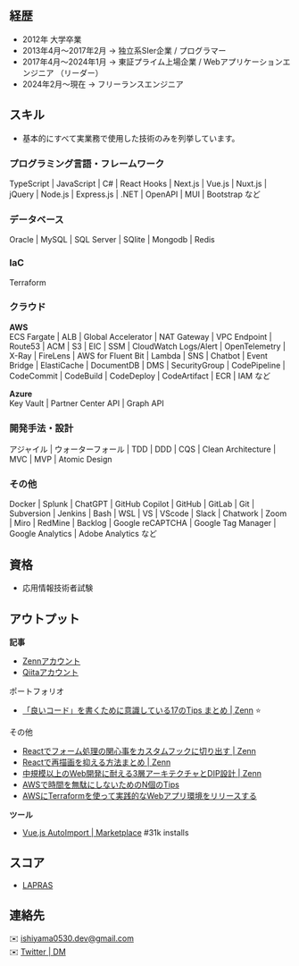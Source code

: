 ## 経歴

- 2012年 大学卒業
- 2013年4月〜2017年2月 -> 独立系SIer企業 / プログラマー
- 2017年4月〜2024年1月 -> 東証プライム上場企業 / Webアプリケーションエンジニア （リーダー）
- 2024年2月〜現在 -> フリーランスエンジニア

## スキル 

- 基本的にすべて実業務で使用した技術のみを列挙しています。

### プログラミング言語・フレームワーク
TypeScript | JavaScript | C# | React Hooks | Next.js | Vue.js | Nuxt.js | jQuery | Node.js | Express.js | .NET | OpenAPI | MUI | Bootstrap など

### データベース
Oracle | MySQL | SQL Server | SQlite | Mongodb | Redis

### IaC
Terraform

### クラウド

**AWS**  
ECS Fargate | ALB | Global Accelerator | NAT Gateway | VPC Endpoint | Route53 | ACM | S3 | EIC | SSM | CloudWatch Logs/Alert | OpenTelemetry | X-Ray | FireLens | AWS for Fluent Bit | Lambda | SNS | Chatbot | Event Bridge | ElastiCache | DocumentDB | DMS | SecurityGroup | CodePipeline | CodeCommit | CodeBuild | CodeDeploy | CodeArtifact | ECR | IAM など  
  
**Azure**  
Key Vault | Partner Center API | Graph API  

### 開発手法・設計
アジャイル | ウォーターフォール | TDD | DDD | CQS | Clean Architecture | MVC | MVP | Atomic Design 

### その他  
Docker | Splunk | ChatGPT | GitHub Copilot | GitHub | GitLab | Git | Subversion | Jenkins | Bash | WSL | VS | VScode | Slack | Chatwork | Zoom | Miro | RedMine | Backlog | Google reCAPTCHA | Google Tag Manager | Google Analytics | Adobe Analytics など  

## 資格

- 応用情報技術者試験

## アウトプット

**記事**  
- [Zennアカウント](https://zenn.dev/ishiyama)
- [Qiitaアカウント](https://qiita.com/ishiyama0530)

ポートフォリオ

- [「良いコード」を書くために意識している17のTips まとめ | Zenn](https://zenn.dev/ishiyama/articles/a0c5a7504b856f) ⭐

その他
- [Reactでフォーム処理の関心事をカスタムフックに切り出す | Zenn](https://zenn.dev/ishiyama/articles/746fc3f8fe78db)
- [Reactで再描画を抑える方法まとめ | Zenn](https://zenn.dev/ishiyama/articles/99aff84e95ef27)
- [中規模以上のWeb開発に耐える3層アーキテクチャとDIP設計 | Zenn](https://zenn.dev/ishiyama/articles/b6d34862abf48c)
- [AWSで時間を無駄にしないためのN個のTips](https://zenn.dev/ishiyama/articles/52458cc583d740)
- [AWSにTerraformを使って実践的なWebアプリ環境をリリースする](https://zenn.dev/ishiyama/articles/d82d4b8a583a79)

**ツール**  

- [Vue.js AutoImport | Marketplace](https://marketplace.visualstudio.com/items?itemName=ishiyama.vue-autoimport) #31k installs


## スコア
- [LAPRAS](https://lapras.com/public/ishiyama)

## 連絡先
✉️ ishiyama0530.dev@gmail.com  
✉️ [Twitter | DM](https://twitter.com/otsukarestful)
